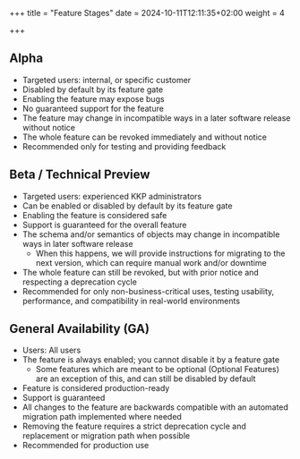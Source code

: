 +++
title = "Feature Stages"
date = 2024-10-11T12:11:35+02:00
weight = 4

+++

## Alpha

- Targeted users: internal, or specific customer
- Disabled by default by its feature gate
- Enabling the feature may expose bugs
- No guaranteed support for the feature
- The feature may change in incompatible ways in a later software release without notice
- The whole feature can be revoked immediately and without notice
- Recommended only for testing and providing feedback

## Beta / Technical Preview

- Targeted users: experienced KKP administrators
- Can be enabled or disabled by default by its feature gate
- Enabling the feature is considered safe
- Support is guaranteed for the overall feature
- The schema and/or semantics of objects may change in incompatible ways in later software release
  - When this happens, we will provide instructions for migrating to the next version, which can require manual work and/or downtime
- The whole feature can still be revoked, but with prior notice and respecting a deprecation cycle
- Recommended for only non-business-critical uses, testing usability, performance, and compatibility in real-world environments

## General Availability (GA)

- Users: All users
- The feature is always enabled; you cannot disable it by a feature gate
  - Some features which are meant to be optional (Optional Features) are an exception of this, and can still be disabled by default
- Feature is considered production-ready
- Support is guaranteed
- All changes to the feature are backwards compatible with an automated migration path implemented where needed
- Removing the feature requires a strict deprecation cycle and replacement or migration path when possible
- Recommended for production use
